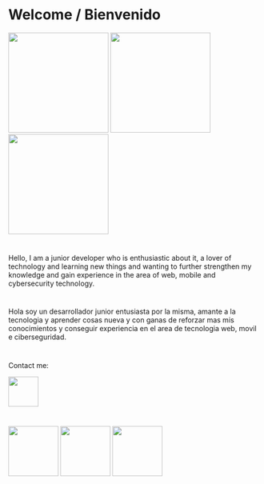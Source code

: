 
<h1>Welcome / Bienvenido</h1>

<img src="https://media.giphy.com/media/y0NFayaBeiWEU/giphy.gif" width="200px"> <img src="https://media.giphy.com/media/bGgsc5mWoryfgKBx1u/giphy.gif" width="200px"> <img src="https://media.giphy.com/media/pzmbXFDiRbEEk1vCtP/giphy.gif" width="200px">
 
 #

Hello, I am a junior developer who is enthusiastic about it, a lover of technology and learning new things and wanting to further strengthen my knowledge and gain experience in the area of web, mobile and cybersecurity technology.

#

Hola soy un desarrollador junior entusiasta por la misma, amante a la tecnologia y aprender cosas nueva y con ganas de reforzar mas mis conocimientos y conseguir experiencia en el area de tecnologia web, movil e ciberseguridad.

#
Contact me:

<a href="https://www.linkedin.com/in/carlos-jose-linares-rodriguez-650462b0/"><img src="https://cdn-icons-png.flaticon.com/512/174/174857.png" width="60px"></a>

#

<img src="https://media.giphy.com/media/hO8uTzEOefFh3Yv5gm/giphy.gif" width="100px"> <img src="https://media.giphy.com/media/kH1DBkPNyZPOk0BxrM/giphy.gif" width="100px">
<img src="https://media.giphy.com/media/IdyAQJVN2kVPNUrojM/giphy.gif" width="100px">



